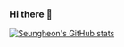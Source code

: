 ### Hi there 👋

[![Seungheon's GitHub stats](https://github-readme-stats.vercel.app/api?username=seungheonL&hide_title=true&show_icons=true&include_all_commits=true&count_private=true&disable_animations=true&theme=vue)](https://github.com/anuraghazra/github-readme-stats)

<!--
**seungheonL/SeungheonL** is a ✨ _special_ ✨ repository because its `README.md` (this file) appears on your GitHub profile.

Here are some ideas to get you started:

- 🔭 I’m currently working on ...
- 🌱 I’m currently learning ...
- 👯 I’m looking to collaborate on ...
- 🤔 I’m looking for help with ...
- 💬 Ask me about ...
- 📫 How to reach me: ...
- 😄 Pronouns: ...
- ⚡ Fun fact: ...
-->
